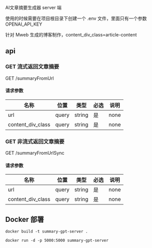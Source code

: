 AI文章摘要生成器 server 端

使用的时候需要在项目根目录下创建一个 .env 文件，里面只有一个参数 OPENAI_API_KEY

针对 Mweb 生成的博客制作，content_div_class=article-content

## api
### GET 流式返回文章摘要

GET /summaryFromUrl

#### 请求参数

|名称|位置|类型|必选|说明|
|---|---|---|---|---|
|url|query|string| 是 |none|
|content_div_class|query|string| 是 |none|



### GET 非流式返回文章摘要

GET /summaryFromUrlSync

#### 请求参数

|名称|位置|类型|必选|说明|
|---|---|---|---|---|
|url|query|string| 是 |none|
|content_div_class|query|string| 是 |none|




## Docker 部署
`docker build -t summary-gpt-server .`

`docker run -d -p 5000:5000 summary-gpt-server`


